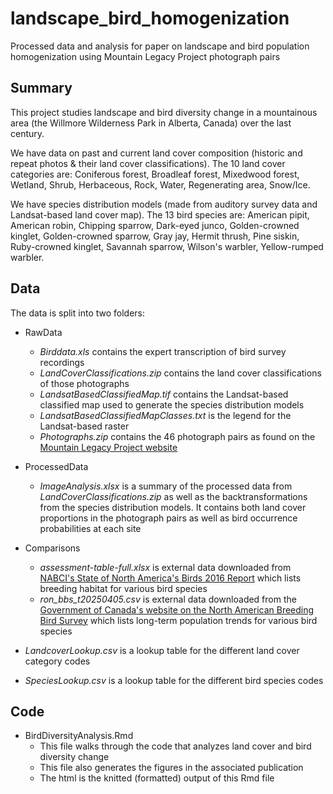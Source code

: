 # landscape_bird_homogenization
Processed data and analysis for paper on landscape and bird population homogenization using Mountain Legacy Project photograph pairs



## Summary

This project studies landscape and bird diversity change in a mountainous area (the Willmore Wilderness Park in Alberta, Canada) over the last century.

We have data on past and current land cover composition (historic and repeat photos & their land cover classifications). 
The 10 land cover categories are: Coniferous forest, Broadleaf forest, Mixedwood forest, Wetland, Shrub, Herbaceous, Rock, Water, Regenerating area, Snow/Ice.

We have species distribution models (made from auditory survey data and Landsat-based land cover map). 
The 13 bird species are: American pipit, American robin, Chipping sparrow, Dark-eyed junco, Golden-crowned kinglet, Golden-crowned sparrow, Gray jay, Hermit thrush, Pine siskin, Ruby-crowned kinglet, Savannah sparrow, Wilson's warbler, Yellow-rumped warbler.



## Data

The data is split into two folders:

- RawData
  - *Birddata.xls* contains the expert transcription of bird survey recordings
  - *LandCoverClassifications.zip* contains the land cover classifications of those photographs
  - *LandsatBasedClassifiedMap.tif* contains the Landsat-based classified map used to generate the species distribution models
  - *LandsatBasedClassifiedMapClasses.txt* is the legend for the Landsat-based raster
  - *Photographs.zip* contains the 46 photograph pairs as found on the [Mountain Legacy Project website](explore.mountainlegacy.ca)
- ProcessedData
  - *ImageAnalysis.xlsx* is a summary of the processed data from *LandCoverClassifications.zip* as well as the backtransformations from the species distribution models. It contains both land cover proportions in the photograph pairs as well as bird occurrence probabilities at each site

- Comparisons
  - *assessment-table-full.xlsx* is external data downloaded from [NABCI's State of North America's Birds 2016 Report](https://www.stateofthebirds.org/2016/resources/species-assessments/) which lists breeding habitat for various bird species
  - *ron_bbs_t20250405.csv* is external data downloaded from the [Government of Canada's website on the North American Breeding Bird Survey](https://wildlife-species.canada.ca/breeding-bird-survey-results/P004/A001/?lang=e&m=b&r=10&p=L) which lists long-term population trends for various bird species
- *LandcoverLookup.csv* is a lookup table for the different land cover category codes
- *SpeciesLookup.csv* is a lookup table for the different bird species codes



## Code

- BirdDiversityAnalysis.Rmd
  - This file walks through the code that analyzes land cover and bird diversity change
  - This file also generates the figures in the associated publication
  - The html is the knitted (formatted) output of this Rmd file

